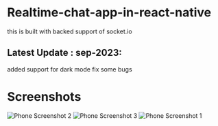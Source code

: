 # Realtime-chat-app-in-react-native


 this is built with backed support of socket.io

## Latest Update : sep-2023: 
 added support for dark mode
 fix some bugs

# Screenshots
![Phone Screenshot 2](https://user-images.githubusercontent.com/49394996/200264677-c5a7e6f9-72e0-4004-90e2-4be74bcdb31c.jpg)
![Phone Screenshot 3](https://user-images.githubusercontent.com/49394996/200264692-01920155-605f-4fae-b81f-7ffcf9822d3b.jpg)
![Phone Screenshot 1](https://user-images.githubusercontent.com/49394996/200264747-ed6056ba-695c-41c1-a9be-2d99cb110cce.jpg)
